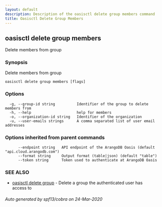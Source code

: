 ```yaml
---
layout: default
description: Description of the oasisctl delete group members command
title: Oasisctl Delete Group Members
---
```

## oasisctl delete group members

Delete members from group

### Synopsis

Delete members from group

```
oasisctl delete group members [flags]
```

### Options

```
  -g, --group-id string          Identifier of the group to delete members from
  -h, --help                     help for members
  -o, --organization-id string   Identifier of the organization
  -u, --user-emails strings      A comma separated list of user email addresses
```

### Options inherited from parent commands

```
      --endpoint string   API endpoint of the ArangoDB Oasis (default "api.cloud.arangodb.com")
      --format string     Output format (table|json) (default "table")
      --token string      Token used to authenticate at ArangoDB Oasis
```

### SEE ALSO

* [oasisctl delete group](oasisctl-delete-group.md)	 - Delete a group the authenticated user has access to

###### Auto generated by spf13/cobra on 24-Mar-2020
